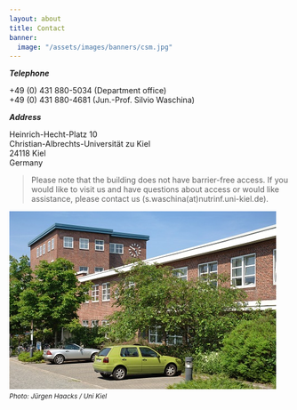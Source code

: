 ```yaml
---
layout: about
title: Contact
banner:
  image: "/assets/images/banners/csm.jpg"
---
```



***Telephone***

+49 (0) 431 880-5034 (Department office)<br>
+49 (0) 431 880-4681 (Jun.-Prof. Silvio Waschina)

***Address***

Heinrich-Hecht-Platz 10<br>
Christian-Albrechts-Universität zu Kiel<br>
24118 Kiel<br>
Germany<br>

> Please note that the building does not have barrier-free access. If you would like to visit us and have questions about access or would like assistance, please contact us (s.waschina(at)nutrinf.uni-kiel.de).

![HHP10](assets/images/misc/hhp10.jpg)<br>
*<small>Photo: Jürgen Haacks / Uni Kiel</small>*

